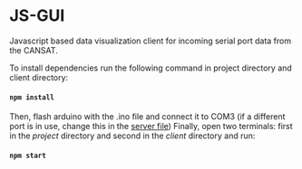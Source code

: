 # JS-GUI
Javascript based data visualization client for incoming serial port data from the CANSAT. 

To install dependencies run the following command in project directory and client directory:
#### `npm install`
Then, flash arduino with the .ino file and connect it to COM3 (if a different port is in use, change this in the [server file](server/index.js))
Finally, open two terminals: first in the *project* directory and second in the *client* directory and run:
#### `npm start`

